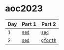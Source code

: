 # aoc2023

| Day | Part 1 | Part 2   |
|-----|--------|----------|
|  1  | [`sed`](day1/part1.sed)  | [`sed`](day1/part2.sed)    |
|  2  | [`sed`](day2/part1.sed)  | [`gforth`](day2/part2.fth) |
